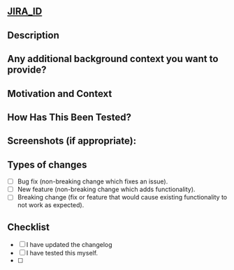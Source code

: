 ## [JIRA_ID](https://freshly.atlassian.net/browse/JIRA_ID)

## Description

<!--- Provide a general summary description of your changes -->

## Any additional background context you want to provide?

<!--- Describe your changes in detail -->
<!--- Please add as much detail in this and the following sections to help us understand what you're doing and why. -->

## Motivation and Context

<!--- Why is this change required? What problem does it solve? -->
<!--- If it fixes an open issue, please link to the issue here. -->

## How Has This Been Tested?

<!--- !! Please add tests for changes to the code !! -->
<!--- Please describe in detail how you tested your changes. -->
<!--- Include details of your testing environment, tests ran to see how -->
<!--- your change affects other areas of the code, etc. -->

## Screenshots (if appropriate):

## Types of changes

<!--- What types of changes does your code introduce? Put an `x` in all the boxes that apply: -->
- [ ] Bug fix (non-breaking change which fixes an issue).
- [ ] New feature (non-breaking change which adds functionality).
- [ ] Breaking change (fix or feature that would cause existing functionality to not work as expected).

## Checklist

- [ ] I have updated the changelog
- [ ] I have tested this myself.
- [ ]